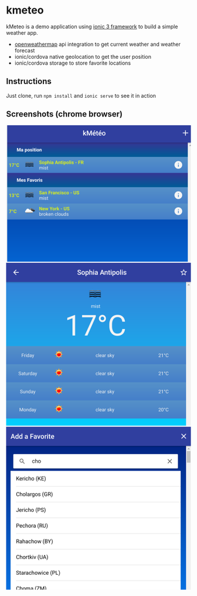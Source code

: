 # kmeteo
kMeteo is a demo application using [ionic 3 framework](https://ionicframework.com/) to build a simple weather app.
* [openweathermap](https://openweathermap.org) api integration to get current weather and weather forecast
* ionic/cordova native geolocation to get the user position
* ionic/cordova storage to store favorite locations

## Instructions
Just clone, run `npm install` and `ionic serve` to see it in action

## Screenshots (chrome browser)

![home](https://github.com/julienV/kmeteo/blob/master/docs/images/home.png)
![details](https://github.com/julienV/kmeteo/blob/master/docs/images/details.png)
![search](https://github.com/julienV/kmeteo/blob/master/docs/images/search.png)
